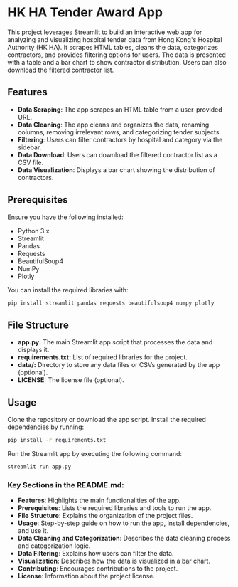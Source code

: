 # HK HA Tender Award App

This project leverages Streamlit to build an interactive web app for analyzing and visualizing hospital tender data from Hong Kong's Hospital Authority (HK HA). It scrapes HTML tables, cleans the data, categorizes contractors, and provides filtering options for users. The data is presented with a table and a bar chart to show contractor distribution. Users can also download the filtered contractor list.

## Features

- **Data Scraping**: The app scrapes an HTML table from a user-provided URL.
- **Data Cleaning**: The app cleans and organizes the data, renaming columns, removing irrelevant rows, and categorizing tender subjects.
- **Filtering**: Users can filter contractors by hospital and category via the sidebar.
- **Data Download**: Users can download the filtered contractor list as a CSV file.
- **Data Visualization**: Displays a bar chart showing the distribution of contractors.

## Prerequisites

Ensure you have the following installed:

- Python 3.x
- Streamlit
- Pandas
- Requests
- BeautifulSoup4
- NumPy
- Plotly

You can install the required libraries with:

```bash
pip install streamlit pandas requests beautifulsoup4 numpy plotly

```

## File Structure

- **app.py:** The main Streamlit app script that processes the data and displays it.
- **requirements.txt:** List of required libraries for the project.
- **data/:** Directory to store any data files or CSVs generated by the app (optional).
- **LICENSE:** The license file (optional).

## Usage

Clone the repository or download the app script.
Install the required dependencies by running:

```bash
pip install -r requirements.txt

```

Run the Streamlit app by executing the following command:

```bash
streamlit run app.py

```

### Key Sections in the README.md:

- **Features**: Highlights the main functionalities of the app.
- **Prerequisites**: Lists the required libraries and tools to run the app.
- **File Structure**: Explains the organization of the project files.
- **Usage**: Step-by-step guide on how to run the app, install dependencies, and use it.
- **Data Cleaning and Categorization**: Describes the data cleaning process and categorization logic.
- **Data Filtering**: Explains how users can filter the data.
- **Visualization**: Describes how the data is visualized in a bar chart.
- **Contributing**: Encourages contributions to the project.
- **License**: Information about the project license.
